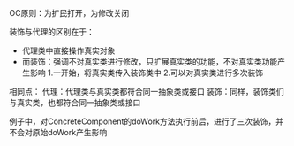 OC原则：为扩民打开，为修改关闭

装饰与代理的区别在于：
* 代理类中直接操作真实对象
* 而装饰：强调不对真实类进行修改，只扩展真实类的功能，不对真实类功能产生影响
1.一开始，将真实类传入装饰类中
2.可以对真实类进行多次装饰

相同点：
代理：代理类与真实类都符合同一抽象类或接口
装饰：同样，装饰类们与真实类，也都符合同一抽象类或接口

例子中，对ConcreteComponent的doWork方法执行前后，进行了三次装饰，并不会对原始doWork产生影响


